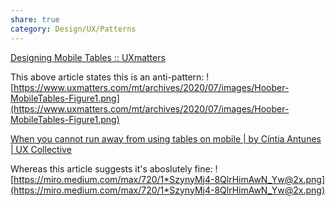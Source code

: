 ```yaml
---
share: true
category: Design/UX/Patterns
---
```


[Designing Mobile Tables :: UXmatters](https://www.uxmatters.com/mt/archives/2020/07/designing-mobile-tables.php)

This above article states this is an anti-pattern:
![https://www.uxmatters.com/mt/archives/2020/07/images/Hoober-MobileTables-Figure1.png](https://www.uxmatters.com/mt/archives/2020/07/images/Hoober-MobileTables-Figure1.png)



[When you cannot run away from using tables on mobile | by Cíntia Antunes | UX Collective](https://uxdesign.cc/when-you-cannot-runaway-of-using-tables-on-mobile-630923bcea72)

Whereas this article suggests it's aboslutely fine:
![https://miro.medium.com/max/720/1*SzynyMj4-8QlrHimAwN_Yw@2x.png](https://miro.medium.com/max/720/1*SzynyMj4-8QlrHimAwN_Yw@2x.png)